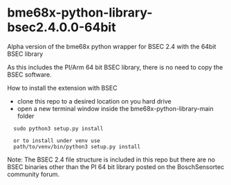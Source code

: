 # bme68x-python-library-bsec2.4.0.0-64bit
Alpha version of the bme68x python wrapper for BSEC 2.4 with the 64bit BSEC library

As this includes the PI/Arm 64 bit BSEC library, there is no need to copy the BSEC software.

How to install the extension with BSEC

- clone this repo to a desired location on you hard drive
- open a new terminal window inside the bme68x-python-library-main folder 
```
  sudo python3 setup.py install

  or to install under venv use
  path/to/venv/bin/python3 setup.py install
```
Note: The BSEC 2.4 file structure is included in this repo but there are no BSEC binaries other than the PI 64 bit library posted on the BoschSensortec community forum. 
